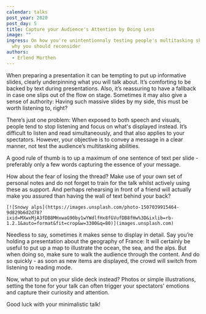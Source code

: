 ```yaml
---
calendar: talks
post_year: 2020
post_day: 5
title: Capture your Audience's Attention by Doing Less
image: ""
ingress: On how you're unintentionnaly testing people's multitasking skills and
  why you should reconsider
authors:
  - Erlend Morthen
---
```

When preparing a presentation it can be tempting to put up informative slides, clearly underpinning what you will talk about. It’s comforting to be backed by text during presentations. Also, it’s reassuring to have a fallback in case one slips out of the flow on stage. Sometimes it may also give a sense of authority: Having such massive slides by my side, this must be worth listening to, right?

There’s just one problem: When exposed to both speech and visuals, people tend to stop listening and focus on what's displayed instead. It’s difficult to listen and read simultaneously, and that also applies to your spectators. However, your objective is to convey a message in a clear manner, not test the audience’s multitasking abilities.

A good rule of thumb is to up a maximum of one sentence of text per slide - preferably only a few words capturing the essence of your message.

How about the fear of losing the thread? Make use of your own set of personal notes and do not forget to train for the talk whilst actively using these as support. And perhaps rehearsing in front of a friend will actually make you assured than having the wall of text behind your back?

 

```
[![Snowy alps](https://images.unsplash.com/photo-1507039915464-9d829b6d2d78?ixid=MXwxMjA3fDB8MHxwaG90by1wYWdlfHx8fGVufDB8fHw%3D&ixlib=rb-1.2.1&auto=format&fit=crop&w=3300&q=80)](images.unsplash.com)
```

Needless to say, sometimes it makes sense to display in detail. Say you’re holding a presentation about the geography of France: It will certainly be useful to put up a map to illustrate the ocean, the sea, and the alps. But when doing so, make sure to walk the audience through the content. And do so quickly - as soon as new items are displayed, the crowd will switch from listening to reading mode.

Now, what to put on your slide deck instead? Photos or simple illustrations, setting the tone for your talk can often trigger your spectators' emotions and capture their curiosity and attention. 

Good luck with your minimalistic talk!